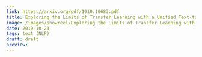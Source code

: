 ```yaml
---
link: https://arxiv.org/pdf/1910.10683.pdf
title: Exploring the Limits of Transfer Learning with a Unified Text-to-Text Transformer
image: /images/showreel/Exploring the Limits of Transfer Learning with a Unified Text-to-Text Transformer.jpg
date: 2019-10-23
tags: text (NLP)
draft: draft
preview:
---
```



